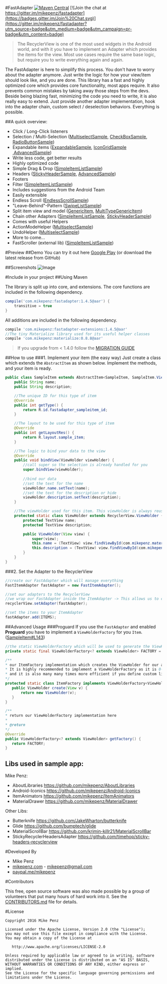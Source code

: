 #FastAdapter  [![Maven Central](https://maven-badges.herokuapp.com/maven-central/com.mikepenz/fastadapter/badge.svg?style=flat)](https://maven-badges.herokuapp.com/maven-central/com.mikepenz/fastadapter) [![Join the chat at https://gitter.im/mikepenz/fastadapter](https://badges.gitter.im/Join%20Chat.svg)](https://gitter.im/mikepenz/fastadapter?utm_source=badge&utm_medium=badge&utm_campaign=pr-badge&utm_content=badge)

> The RecyclerView is one of the most used widgets in the Android world, and with it you have to implement an Adapter which provides the items for the view. Most use cases require the same base logic, but require you to write everything again and again.

The FastAdapter is here to simplify this process. You don't have to worry about the adapter anymore. Just write the logic for how your view/item should look like, and you are done.
This library has a fast and highly optimized core which provides core functionality, most apps require. It also prevents common mistakes by taking away those steps from the devs. 
Beside being blazing fast, minimizing the code you need to write, it is also really easy to extend. Just provide another adapter implementation, hook into the adapter chain, custom select / deselection behaviors. Everything is possible.

##A quick overview:
- Click / Long-Click listeners
- Selection / Multi-Selection ([MultiselectSample](https://github.com/mikepenz/FastAdapter/blob/develop/app/src/main/java/com/mikepenz/fastadapter/app/MultiselectSampleActivity.java), [CheckBoxSample](https://github.com/mikepenz/FastAdapter/blob/develop/app/src/main/java/com/mikepenz/fastadapter/app/CheckBoxSampleActivity.java), [RadioButtonSample](https://github.com/mikepenz/FastAdapter/blob/develop/app/src/main/java/com/mikepenz/fastadapter/app/RadioButtonSampleActivity.java))
- Expandable items ([ExpandableSample](https://github.com/mikepenz/FastAdapter/blob/develop/app/src/main/java/com/mikepenz/fastadapter/app/ExpandableSampleActivity.java), [IconGridSample](https://github.com/mikepenz/FastAdapter/blob/develop/app/src/main/java/com/mikepenz/fastadapter/app/IconGridActivity.java) ,[AdvancedSample](https://github.com/mikepenz/FastAdapter/blob/develop/app/src/main/java/com/mikepenz/fastadapter/app/AdvancedSampleActivity.java))
- Write less code, get better results
- Highly optimized code
- Simple Drag & Drop ([SimpleItemListSample](https://github.com/mikepenz/FastAdapter/blob/develop/app/src/main/java/com/mikepenz/fastadapter/app/SimpleItemListActivity.java))
- Headers ([StickyHeaderSample](https://github.com/mikepenz/FastAdapter/blob/develop/app/src/main/java/com/mikepenz/fastadapter/app/StickyHeaderSampleActivity.java), [AdvancedSample](https://github.com/mikepenz/FastAdapter/blob/develop/app/src/main/java/com/mikepenz/fastadapter/app/AdvancedSampleActivity.java))
- Footers
- Filter ([SimpleItemListSample](https://github.com/mikepenz/FastAdapter/blob/develop/app/src/main/java/com/mikepenz/fastadapter/app/SimpleItemListActivity.java))
- Includes suggestions from the Android Team
- Easily extensible
- Endless Scroll ([EndlessScrollSample](https://github.com/mikepenz/FastAdapter/blob/develop/app/src/main/java/com/mikepenz/fastadapter/app/EndlessScrollListActivity.java))
- "Leave-Behind"-Pattern ([SwipeListSample](https://github.com/mikepenz/FastAdapter/blob/develop/app/src/main/java/com/mikepenz/fastadapter/app/SwipeListActivity.java))
- Split item view and model ([GenericItem](https://github.com/mikepenz/FastAdapter/blob/develop/app/src/main/java/com/mikepenz/fastadapter/app/GenericItemActivity.java), [MultiTypeGenericItem](https://github.com/mikepenz/FastAdapter/blob/develop/app/src/main/java/com/mikepenz/fastadapter/app/MultiTypeGenericItemActivity.java))
- Chain other Adapters ([SimpleItemListSample](https://github.com/mikepenz/FastAdapter/blob/develop/app/src/main/java/com/mikepenz/fastadapter/app/SimpleItemListActivity.java), [StickyHeaderSample](https://github.com/mikepenz/FastAdapter/blob/develop/app/src/main/java/com/mikepenz/fastadapter/app/StickyHeaderSampleActivity.java))
- Comes with useful Helpers
 - ActionModeHelper ([MultiselectSample](https://github.com/mikepenz/FastAdapter/blob/develop/app/src/main/java/com/mikepenz/fastadapter/app/MultiselectSampleActivity.java))
 - UndoHelper ([MultiselectSample](https://github.com/mikepenz/FastAdapter/blob/develop/app/src/main/java/com/mikepenz/fastadapter/app/MultiselectSampleActivity.java))
 - More to come...
- FastScroller (external lib) ([SimpleItemListSample](https://github.com/mikepenz/FastAdapter/blob/develop/app/src/main/java/com/mikepenz/fastadapter/app/SimpleItemListActivity.java))

#Preview
##Demo
You can try it out here [Google Play](https://play.google.com/store/apps/details?id=com.mikepenz.fastadapter.app) (or download the latest release from GitHub)

##Screenshots
![Image](https://raw.githubusercontent.com/mikepenz/FastAdapter/develop/DEV/github/screenshots1.jpg)

#Include in your project
##Using Maven

The library is split up into core, and extensions. The core functions are included in the following dependency.
```gradle
compile('com.mikepenz:fastadapter:1.4.5@aar') {
	transitive = true
}
```

All additions are included in the following dependency.
```gradle
compile 'com.mikepenz:fastadapter-extensions:1.4.5@aar'
//The tiny Materialize library used for its useful helper classes
compile 'com.mikepenz:materialize:0.8.8@aar'
```

> If you upgrade from < 1.4.0 follow the [MIGRATION GUIDE](https://github.com/mikepenz/FastAdapter/blob/develop/MIGRATION.md)


##How to use
###1. Implement your item (the easy way)
Just create a class which extends the `AbstractItem` as shown below. Implement the methods, and your item is ready.
```java
public class SampleItem extends AbstractItem<SampleItem, SampleItem.ViewHolder> {
    public String name;
    public String description;

    //The unique ID for this type of item
    @Override
    public int getType() {
        return R.id.fastadapter_sampleitem_id;
    }

    //The layout to be used for this type of item
    @Override
    public int getLayoutRes() {
        return R.layout.sample_item;
    }

    //The logic to bind your data to the view
    @Override
    public void bindView(ViewHolder viewHolder) {
    	//call super so the selection is already handled for you
    	super.bindView(viewHolder);
    	
    	//bind our data
        //set the text for the name
        viewHolder.name.setText(name);
        //set the text for the description or hide
        viewHolder.description.setText(description);
    }

    //The viewHolder used for this item. This viewHolder is always reused by the RecyclerView so scrolling is blazing fast
    protected static class ViewHolder extends RecyclerView.ViewHolder {
        protected TextView name;
        protected TextView description;

        public ViewHolder(View view) {
            super(view);
            this.name = (TextView) view.findViewById(com.mikepenz.materialdrawer.R.id.material_drawer_name);
            this.description = (TextView) view.findViewById(com.mikepenz.materialdrawer.R.id.material_drawer_description);
        }
    }
}
```

###2. Set the Adapter to the RecyclerView
```java
//create our FastAdapter which will manage everything
FastItemAdapter fastAdapter = new FastItemAdapter();

//set our adapters to the RecyclerView
//we wrap our FastAdapter inside the ItemAdapter -> This allows us to chain adapters for more complex useCases
recyclerView.setAdapter(fastAdapter);

//set the items to your ItemAdapter
fastAdapter.add(ITEMS);
```

##Advanced Usage
###Proguard
If you use the `FastAdapter` and enabled **Proguard** you have to implement a `ViewHolderFactory` for you `Item`. ([SampleItem#L143](https://github.com/mikepenz/FastAdapter/blob/develop/app/src/main/java/com/mikepenz/fastadapter/app/items/SampleItem.java#L143))
```java
//the static ViewHolderFactory which will be used to generate the ViewHolder for this Item
private static final ViewHolderFactory<? extends ViewHolder> FACTORY = new ItemFactory();

/**
* our ItemFactory implementation which creates the ViewHolder for our adapter.
* It is highly recommended to implement a ViewHolderFactory as it is 0-1ms faster for ViewHolder creation,
* and it is also many many times more efficient if you define custom listeners on views within your item.
*/
protected static class ItemFactory implements ViewHolderFactory<ViewHolder> {
   public ViewHolder create(View v) {
       return new ViewHolder(v);
   }
}

/**
* return our ViewHolderFactory implementation here
*
* @return
*/
@Override
public ViewHolderFactory<? extends ViewHolder> getFactory() {
   return FACTORY;
}
```

## Libs used in sample app:
Mike Penz:
- AboutLibraries https://github.com/mikepenz/AboutLibraries
- Android-Iconics https://github.com/mikepenz/Android-Iconics
- ItemAnimators https://github.com/mikepenz/ItemAnimators
- MaterialDrawer https://github.com/mikepenz/MaterialDrawer

Other Libs:
- Butterknife https://github.com/JakeWharton/butterknife
- Glide https://github.com/bumptech/glide
- MaterialScrollBar https://github.com/krimin-killr21/MaterialScrollBar
- StickyRecyclerHeadersAdapter https://github.com/timehop/sticky-headers-recyclerview


#Developed By

* Mike Penz 
 * [mikepenz.com](http://mikepenz.com) - <mikepenz@gmail.com>
 * [paypal.me/mikepenz](http://paypal.me/mikepenz)
 
#Contributors

This free, open source software was also made possible by a group of volunteers that put many hours of hard work into it. See the [CONTRIBUTORS.md](CONTRIBUTORS.md) file for details.

#License

    Copyright 2016 Mike Penz

    Licensed under the Apache License, Version 2.0 (the "License");
    you may not use this file except in compliance with the License.
    You may obtain a copy of the License at

       http://www.apache.org/licenses/LICENSE-2.0

    Unless required by applicable law or agreed to in writing, software
    distributed under the License is distributed on an "AS IS" BASIS,
    WITHOUT WARRANTIES OR CONDITIONS OF ANY KIND, either express or implied.
    See the License for the specific language governing permissions and
    limitations under the License.
